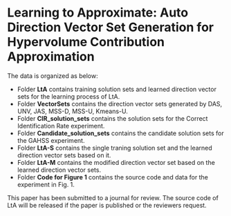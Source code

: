 # Learning to Approximate: Auto Direction Vector Set Generation for Hypervolume Contribution Approximation  

The data is organized as below:

- Folder **LtA** contains training solution sets and learned direction vector sets for the learning process of LtA.
- Folder **VectorSets** contains the direction vector sets generated by DAS, UNV, JAS, MSS-D, MSS-U, Kmeans-U.
- Folder **CIR_solution_sets** contains the solution sets for the Correct Identification Rate experiment.
- Folder **Candidate_solution_sets** contains the candidate solution sets for the GAHSS experiment.
- Folder **LtA-S** contains the single traning solution set and the learned direction vector sets based on it.
- Folder **LtA-M** contains the modified direction vector set based on the learned direction vector sets.
- Folder **Code for Figure 1** contains the source code and data for the experiment in Fig. 1.

This paper has been submitted to a journal for review. The source code of LtA will be released if the paper is published or the reviewers request. 
